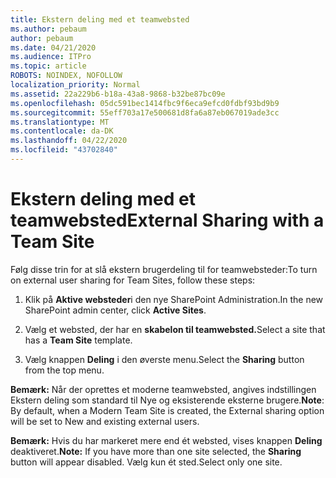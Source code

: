 ```yaml
---
title: Ekstern deling med et teamwebsted
ms.author: pebaum
author: pebaum
ms.date: 04/21/2020
ms.audience: ITPro
ms.topic: article
ROBOTS: NOINDEX, NOFOLLOW
localization_priority: Normal
ms.assetid: 22a229b6-b18a-43a8-9868-b32be87bc09e
ms.openlocfilehash: 05dc591bec1414fbc9f6eca9efcd0fdbf93bd9b9
ms.sourcegitcommit: 55eff703a17e500681d8fa6a87eb067019ade3cc
ms.translationtype: MT
ms.contentlocale: da-DK
ms.lasthandoff: 04/22/2020
ms.locfileid: "43702840"
---
```

# <a name="external-sharing-with-a-team-site"></a><span data-ttu-id="2fcc9-102">Ekstern deling med et teamwebsted</span><span class="sxs-lookup"><span data-stu-id="2fcc9-102">External Sharing with a Team Site</span></span>

<span data-ttu-id="2fcc9-103">Følg disse trin for at slå ekstern brugerdeling til for teamwebsteder:</span><span class="sxs-lookup"><span data-stu-id="2fcc9-103">To turn on external user sharing for Team Sites, follow these steps:</span></span> 
  
1. <span data-ttu-id="2fcc9-104">Klik på **Aktive websteder**i den nye SharePoint Administration.</span><span class="sxs-lookup"><span data-stu-id="2fcc9-104">In the new SharePoint admin center, click **Active Sites**.</span></span>
  
2. <span data-ttu-id="2fcc9-105">Vælg et websted, der har en **skabelon til teamwebsted.**</span><span class="sxs-lookup"><span data-stu-id="2fcc9-105">Select a site that has a **Team Site** template.</span></span> 
  
3. <span data-ttu-id="2fcc9-106">Vælg knappen **Deling** i den øverste menu.</span><span class="sxs-lookup"><span data-stu-id="2fcc9-106">Select the **Sharing** button from the top menu.</span></span> 
  
 <span data-ttu-id="2fcc9-107">**Bemærk:** Når der oprettes et moderne teamwebsted, angives indstillingen Ekstern deling som standard til Nye og eksisterende eksterne brugere.</span><span class="sxs-lookup"><span data-stu-id="2fcc9-107">**Note**: By default, when a Modern Team Site is created, the External sharing option will be set to New and existing external users.</span></span> 
  
 <span data-ttu-id="2fcc9-108">**Bemærk:** Hvis du har markeret mere end ét websted, vises knappen **Deling** deaktiveret.</span><span class="sxs-lookup"><span data-stu-id="2fcc9-108">**Note:** If you have more than one site selected, the **Sharing** button will appear disabled.</span></span> <span data-ttu-id="2fcc9-109">Vælg kun ét sted.</span><span class="sxs-lookup"><span data-stu-id="2fcc9-109">Select only one site.</span></span> 
  

